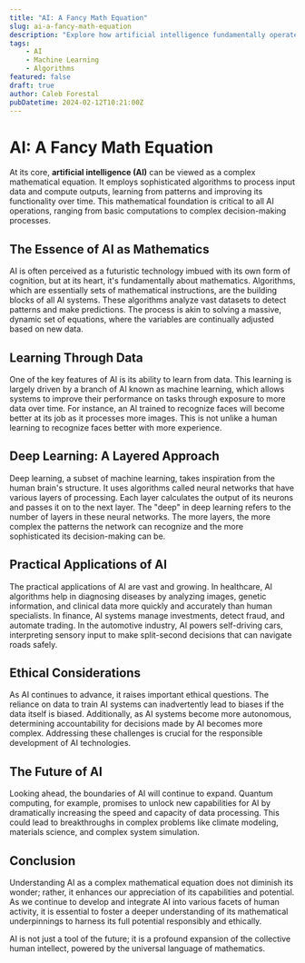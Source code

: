 ```yaml
---
title: "AI: A Fancy Math Equation"
slug: ai-a-fancy-math-equation
description: "Explore how artificial intelligence fundamentally operates as a complex mathematical equation, using algorithms to transform input data into insightful outputs, continuously learning and evolving."
tags: 
    - AI
    - Machine Learning
    - Algorithms
featured: false
draft: true
author: Caleb Forestal
pubDatetime: 2024-02-12T10:21:00Z
---
```


# AI: A Fancy Math Equation

At its core, **artificial intelligence (AI)** can be viewed as a complex mathematical equation. It employs sophisticated algorithms to process input data and compute outputs, learning from patterns and improving its functionality over time. This mathematical foundation is critical to all AI operations, ranging from basic computations to complex decision-making processes.

## The Essence of AI as Mathematics

AI is often perceived as a futuristic technology imbued with its own form of cognition, but at its heart, it's fundamentally about mathematics. Algorithms, which are essentially sets of mathematical instructions, are the building blocks of all AI systems. These algorithms analyze vast datasets to detect patterns and make predictions. The process is akin to solving a massive, dynamic set of equations, where the variables are continually adjusted based on new data.

## Learning Through Data

One of the key features of AI is its ability to learn from data. This learning is largely driven by a branch of AI known as machine learning, which allows systems to improve their performance on tasks through exposure to more data over time. For instance, an AI trained to recognize faces will become better at its job as it processes more images. This is not unlike a human learning to recognize faces better with more experience.

## Deep Learning: A Layered Approach

Deep learning, a subset of machine learning, takes inspiration from the human brain's structure. It uses algorithms called neural networks that have various layers of processing. Each layer calculates the output of its neurons and passes it on to the next layer. The "deep" in deep learning refers to the number of layers in these neural networks. The more layers, the more complex the patterns the network can recognize and the more sophisticated its decision-making can be.

## Practical Applications of AI

The practical applications of AI are vast and growing. In healthcare, AI algorithms help in diagnosing diseases by analyzing images, genetic information, and clinical data more quickly and accurately than human specialists. In finance, AI systems manage investments, detect fraud, and automate trading. In the automotive industry, AI powers self-driving cars, interpreting sensory input to make split-second decisions that can navigate roads safely.

## Ethical Considerations

As AI continues to advance, it raises important ethical questions. The reliance on data to train AI systems can inadvertently lead to biases if the data itself is biased. Additionally, as AI systems become more autonomous, determining accountability for decisions made by AI becomes more complex. Addressing these challenges is crucial for the responsible development of AI technologies.

## The Future of AI

Looking ahead, the boundaries of AI will continue to expand. Quantum computing, for example, promises to unlock new capabilities for AI by dramatically increasing the speed and capacity of data processing. This could lead to breakthroughs in complex problems like climate modeling, materials science, and complex system simulation.

## Conclusion

Understanding AI as a complex mathematical equation does not diminish its wonder; rather, it enhances our appreciation of its capabilities and potential. As we continue to develop and integrate AI into various facets of human activity, it is essential to foster a deeper understanding of its mathematical underpinnings to harness its full potential responsibly and ethically.

AI is not just a tool of the future; it is a profound expansion of the collective human intellect, powered by the universal language of mathematics.